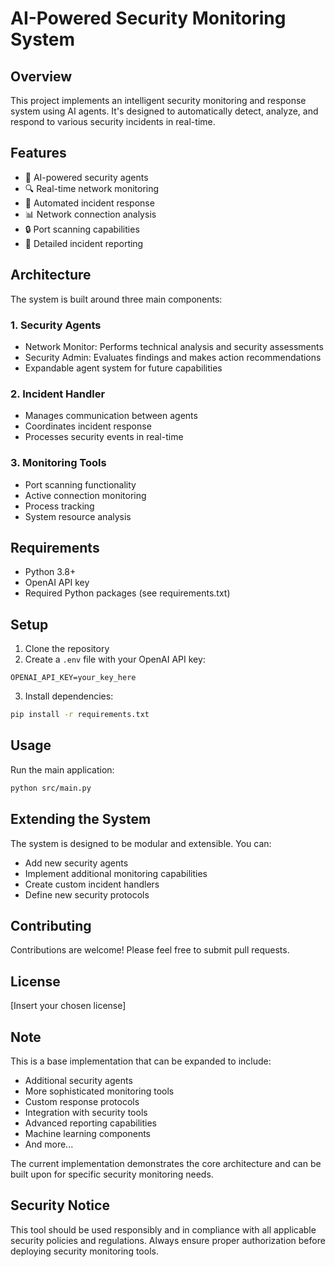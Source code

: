 # AI-Powered Security Monitoring System

## Overview

This project implements an intelligent security monitoring and response system using AI agents. It's designed to automatically detect, analyze, and respond to various security incidents in real-time.

## Features

- 🤖 AI-powered security agents
- 🔍 Real-time network monitoring
- 🚨 Automated incident response
- 📊 Network connection analysis
- 🔒 Port scanning capabilities
- 📝 Detailed incident reporting

## Architecture

The system is built around three main components:

### 1. Security Agents

- Network Monitor: Performs technical analysis and security assessments
- Security Admin: Evaluates findings and makes action recommendations
- Expandable agent system for future capabilities

### 2. Incident Handler

- Manages communication between agents
- Coordinates incident response
- Processes security events in real-time

### 3. Monitoring Tools

- Port scanning functionality
- Active connection monitoring
- Process tracking
- System resource analysis

## Requirements

- Python 3.8+
- OpenAI API key
- Required Python packages (see requirements.txt)

## Setup

1. Clone the repository
2. Create a `.env` file with your OpenAI API key:

```
OPENAI_API_KEY=your_key_here
```

3. Install dependencies:

```bash
pip install -r requirements.txt
```

## Usage

Run the main application:

```bash
python src/main.py
```

## Extending the System

The system is designed to be modular and extensible. You can:

- Add new security agents
- Implement additional monitoring capabilities
- Create custom incident handlers
- Define new security protocols

## Contributing

Contributions are welcome! Please feel free to submit pull requests.

## License

[Insert your chosen license]

## Note

This is a base implementation that can be expanded to include:

- Additional security agents
- More sophisticated monitoring tools
- Custom response protocols
- Integration with security tools
- Advanced reporting capabilities
- Machine learning components
- And more...

The current implementation demonstrates the core architecture and can be built upon for specific security monitoring needs.

## Security Notice

This tool should be used responsibly and in compliance with all applicable security policies and regulations. Always ensure proper authorization before deploying security monitoring tools.
